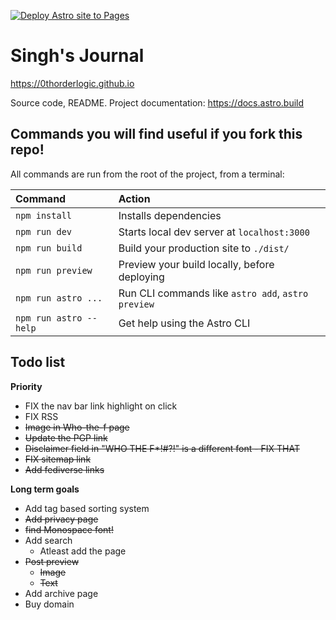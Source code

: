 [![Deploy Astro site to Pages](https://github.com/0thorderlogic/0thorderlogic.github.io/actions/workflows/astro.yml/badge.svg)](https://github.com/0thorderlogic/0thorderlogic.github.io/actions/workflows/astro.yml)

# Singh's Journal

https://0thorderlogic.github.io

Source code, README.
Project documentation: https://docs.astro.build

## Commands you will find useful if you fork this repo!

All commands are run from the root of the project, from a terminal:

| Command                | Action                                             |
| :--------------------- | :------------------------------------------------- |
| `npm install`          | Installs dependencies                              |
| `npm run dev`          | Starts local dev server at `localhost:3000`        |
| `npm run build`        | Build your production site to `./dist/`            |
| `npm run preview`      | Preview your build locally, before deploying       |
| `npm run astro ...`    | Run CLI commands like `astro add`, `astro preview` |
| `npm run astro --help` | Get help using the Astro CLI                       |

## Todo list

**Priority**

- FIX the nav bar link highlight on click
- FIX RSS
- ~~Image in Who-the-f page~~
- ~~Update the PGP link~~
- ~~Disclaimer field in "WHO THE F*!#?!" is a different font - FIX THAT~~
- ~~FIX sitemap link~~
- ~~Add fediverse links~~
 
**Long term goals**

- Add tag based sorting system
- ~~Add privacy page~~
- ~~find Monospace font!~~
- Add search
	- Atleast add the page
- ~~Post preview~~ 
	- ~~Image~~
	- ~~Text~~
- Add archive page
- Buy domain
